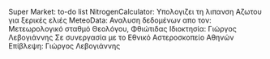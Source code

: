 Super Market: to-do list
NitrogenCalculator: Υπολογιζει τη λιπανση Αζωτου για ξερικές ελιές
MeteoData: Αναλυση δεδομένων απο τον: Μετεωρολογικό σταθμό Θεολόγου, Φθιώτιδας
                                           Ιδιοκτησία: Γιώργος Λεβογιάννης
                                       Σε συνεργασία με το Εθνικό Αστεροσκοπείο Αθηνών
                                           Επίβλεψη: Γιώργος Λεβογιάννης
